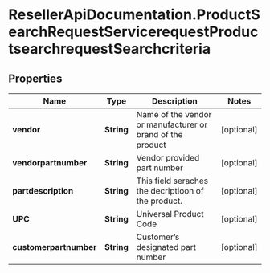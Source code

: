 # ResellerApiDocumentation.ProductSearchRequestServicerequestProductsearchrequestSearchcriteria

## Properties

Name | Type | Description | Notes
------------ | ------------- | ------------- | -------------
**vendor** | **String** | Name of the vendor or manufacturer or brand of the product | [optional] 
**vendorpartnumber** | **String** | Vendor provided part number | [optional] 
**partdescription** | **String** | This field seraches the decriptioon of the product. | [optional] 
**UPC** | **String** | Universal Product Code | [optional] 
**customerpartnumber** | **String** | Customer’s designated part number  | [optional] 


